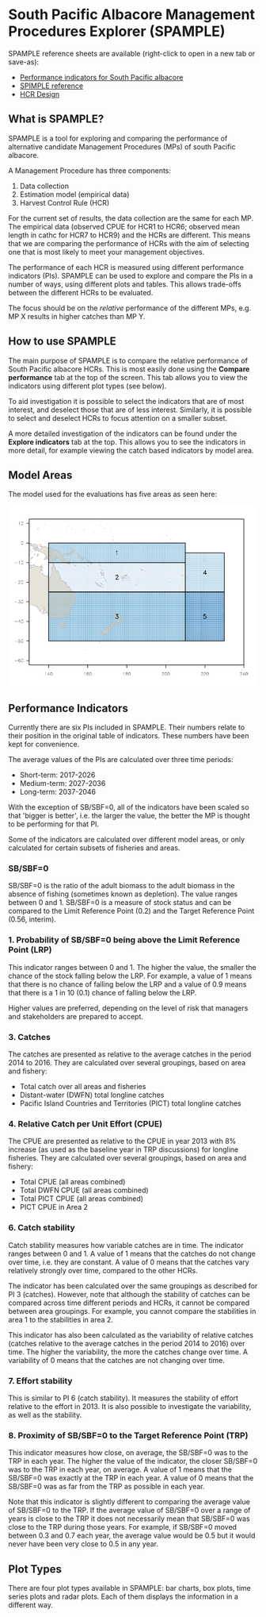 # South Pacific Albacore Management Procedures Explorer (SPAMPLE)

SPAMPLE reference sheets are available (right-click to open in a new tab or save-as):

* <a href="PIposter.pdf" target="_blank">Performance indicators for South Pacific albacore</a>
* <a href="PIMPLEposter2sided.pdf" target="_blank">SPIMPLE reference</a>
* <a href="HCR_plot.pdf" target="_blank">HCR Design</a>

## What is SPAMPLE?

SPAMPLE is a tool for exploring and comparing the performance of alternative candidate Management Procedures (MPs) of south Pacific albacore.

A Management Procedure has three components:

1. Data collection
2. Estimation model (empirical data)
3. Harvest Control Rule (HCR)

For the current set of results, the data collection are the same for each MP. The empirical data (observed CPUE for HCR1 to HCR6; observed mean length in cathc for HCR7 to HCR9) and the HCRs are different.
This means that we are comparing the performance of HCRs with the aim of selecting one that is most likely to meet your management objectives.

The performance of each HCR is measured using different performance indicators (PIs).
SPAMPLE can be used to explore and compare the PIs in a number of ways, using different plots and tables.
This allows trade-offs between the different HCRs to be evaluated.

The focus should be on the *relative* performance of the different MPs, e.g. MP X results in higher catches than MP Y.

## How to use SPAMPLE

The main purpose of SPAMPLE is to compare the relative performance of  South Pacific albacore HCRs. This is most easily done using the **Compare performance** tab at the top of the screen.
This tab allows you to view the indicators using different plot types (see below).

To aid investigation it is possible to select the indicators that are of most interest, and deselect those that are of less interest.
Similarly, it is possible to select and deselect HCRs to focus attention on a smaller subset.

A more detailed investigation of the indicators can be found under the **Explore indicators** tab at the top.
This allows you to see the indicators in more detail, for example viewing the catch based indicators by model area.

## Model Areas

The model used for the evaluations has five areas as seen here:

![](ALB-region-map-2018.png)

## Performance Indicators

Currently there are six PIs included in SPAMPLE.
Their numbers relate to their position in the original table of indicators. These numbers have been kept for convenience.

The average values of the PIs are calculated over three time periods:

* Short-term: 2017-2026
* Medium-term: 2027-2036
* Long-term: 2037-2046

With the exception of SB/SBF=0, all of the indicators have been scaled so that 'bigger is better', i.e. the larger the value, the better the MP is thought to be performing for that PI.

Some of the indicators are calculated over different model areas, or only calculated for certain subsets of fisheries and areas.

### SB/SBF=0


SB/SBF=0 is the ratio of the adult biomass to the adult biomass in the absence of fishing (sometimes known as depletion).
The value ranges between 0 and 1.
SB/SBF=0 is a measure of stock status and can be compared to the Limit Reference Point (0.2) and the Target Reference Point (0.56, interim).

### 1. Probability of SB/SBF=0 being above the Limit Reference Point (LRP)

This indicator ranges between 0 and 1.
The higher the value, the smaller the chance of the stock falling below the LRP.
For example, a value of 1 means that there is no chance of falling below the LRP and a value of 0.9 means that there is a 1 in 10 (0.1) chance of falling below the LRP.

Higher values are preferred, depending on the level of risk that managers and stakeholders are prepared to accept.

### 3. Catches

The catches are presented as relative to the average catches in the period 2014 to 2016.
They are calculated over several groupings, based on area and fishery:

* Total catch over all areas and fisheries
* Distant-water (DWFN) total longline catches
* Pacific Island Countries and Territories (PICT) total longline catches

### 4. Relative Catch per Unit Effort (CPUE)

The CPUE are presented as relative to the CPUE in year 2013 with 8% increase (as used as the baseline year in TRP discussions) for longline fisheries. They are calculated over several groupings, based on area and fishery:

* Total CPUE (all areas combined)
* Total DWFN CPUE (all areas combined)
* Total PICT CPUE (all areas combined)
* PICT CPUE in Area 2

### 6. Catch stability

Catch stability measures how variable catches are in time. 
The indicator ranges between 0 and 1. A value of 1 means that the catches do not change over time, i.e. they are constant.
A value of 0 means that the catches vary relatively strongly over time, compared to the other HCRs.

The indicator has been calculated over the same groupings as described for PI 3 (catches).
However, note that although the stability of catches can be compared across time different periods and HCRs, it cannot be compared between area groupings. 
For example, you cannot compare the stabilities in area 1 to the stabilities in area 2.

This indicator has also been calculated as the variability of relative catches (catches relative to the average catches in the period 2014 to 2016) over time.
The higher the variability, the more the catches change over time.
A variability of 0 means that the catches are not changing over time.

### 7. Effort stability

This is similar to PI 6 (catch stability).
It measures the stability of effort relative to the effort in 2013.
It is also possible to investigate the variability, as well as the stability.

### 8. Proximity of SB/SBF=0 to the Target Reference Point (TRP)

This indicator measures how close, on average, the SB/SBF=0 was to the TRP in each year.
The higher the value of the indicator, the closer SB/SBF=0 was to the TRP in each year, on average.
A value of 1 means that the SB/SBF=0 was exactly at the TRP in each year.
A value of 0 means that the SB/SBF=0 was as far from the TRP as possible in each year.

Note that this indicator is slightly different to comparing the average value of SB/SBF=0 to the TRP.
If the average value of SB/SBF=0 over a range of years is close to the TRP it does not necessarily mean that SB/SBF=0 was close to the TRP during those years.
For example, if SB/SBF=0 moved between 0.3 and 0.7 each year, the average value would be 0.5 but it would never have been very close to 0.5 in any year.

## Plot Types

There are four plot types available in SPAMPLE: bar charts, box plots, time series plots and radar plots. Each of them displays the information in a different way.



          
